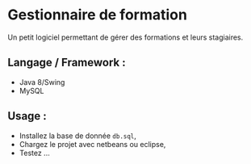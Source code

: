 Gestionnaire de formation
========

Un petit logiciel permettant de gérer des formations et leurs stagiaires.

## Langage / Framework :

* Java 8/Swing
* MySQL

## Usage :

* Installez la base de donnée `db.sql`,
* Chargez le projet avec netbeans ou eclipse,
* Testez ...
